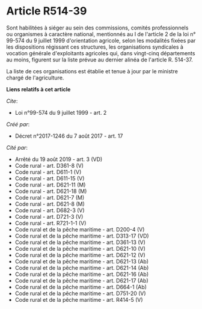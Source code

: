 # Article R514-39

Sont habilitées à siéger au sein des commissions, comités professionnels ou organismes à caractère national, mentionnés au  I
de l'article 2 de la loi n° 99-574 du 9 juillet 1999 d'orientation agricole, selon les modalités fixées par les dispositions
régissant ces structures, les organisations syndicales à vocation générale d'exploitants agricoles qui, dans vingt-cinq
départements au moins, figurent sur la liste prévue au dernier alinéa de l'article R. 514-37.

La liste de ces organisations est établie et tenue à jour par le ministre chargé de l'agriculture.

**Liens relatifs à cet article**

_Cite_:

  - Loi n°99-574 du 9 juillet 1999 - art. 2

_Créé par_:

  - Décret n°2017-1246 du 7 août 2017 - art. 17

_Cité par_:

  - Arrêté du 19 août 2019 - art. 3 (VD)
  - Code rural - art. D361-8 (V)
  - Code rural - art. D611-1 (V)
  - Code rural - art. D611-15 (V)
  - Code rural - art. D621-11 (M)
  - Code rural - art. D621-18 (M)
  - Code rural - art. D621-7 (M)
  - Code rural - art. D621-8 (M)
  - Code rural - art. D682-3 (V)
  - Code rural - art. D721-3 (V)
  - Code rural - art. R721-1-1 (V)
  - Code rural et de la pêche maritime - art. D200-4 (V)
  - Code rural et de la pêche maritime - art. D313-17 (VD)
  - Code rural et de la pêche maritime - art. D361-13 (V)
  - Code rural et de la pêche maritime - art. D621-10 (V)
  - Code rural et de la pêche maritime - art. D621-12 (V)
  - Code rural et de la pêche maritime - art. D621-13 (Ab)
  - Code rural et de la pêche maritime - art. D621-14 (Ab)
  - Code rural et de la pêche maritime - art. D621-16 (Ab)
  - Code rural et de la pêche maritime - art. D621-17 (Ab)
  - Code rural et de la pêche maritime - art. D664-1 (Ab)
  - Code rural et de la pêche maritime - art. D751-20 (V)
  - Code rural et de la pêche maritime - art. R414-5 (V)
